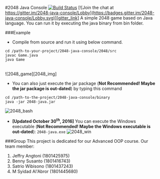 #2048 Java Console [![Build Status][travis_img_link]](https://travis-ci.org/jeffryang24/2048-java-console) [![Join the chat at https://gitter.im/2048-java-console/Lobby](https://badges.gitter.im/2048-java-console/Lobby.svg)][gitter_link]
A simple 2048 game based on Java language. You can run it by executing the java binary from bin folder.

###Example 
* Compile from source and run it using below command. <br />
```
cd /path-to-your-project/2048-java-console/2048/src
javac Game.java
java Game
``` 
<br />
![2048_game][2048_img]

* You can also just execute the jar package (__Not Recommended! Maybe the jar package is out-dated__) by typing this command <br />
```
cd /path-to-the-project/2048-java-console/binary
java -jar 2048-java.jar
```
![2048_bash][2048_bash_img]

* **[Updated October 30<sup>th</sup>, 2016]** You can execute the Windows executable (__Not Recommended! Maybe the Windows executable is out-dated__): `2048-java.exe`
![2048_win][2048_win_img]

###Group
This project is dedicated for our Advanced OOP course. Our team member: <br />
 1. Jeffry Angtoni (1801425975)
 2. Benny Susanto (1801416743)
 3. Satrio Wibisono (1801437243)
 4. M Syidad Al'Abror (1801445680)
 
<!-- Images List -->
[2048_img]: https://raw.githubusercontent.com/jeffryang24/2048-java-console/master/images/2048.png "2048 Java Console Game"
[2048_bash_img]: https://raw.githubusercontent.com/jeffryang24/2048-java-console/master/images/2048-2.png "2048 on bash"
[2048_win_img]: https://raw.githubusercontent.com/jeffryang24/2048-java-console/master/images/2048-win.PNG "2048 on Windows"
[travis_img_link]: https://travis-ci.org/jeffryang24/2048-java-console.svg?branch=master
[gitter_link]: https://gitter.im/2048-java-console/Lobby?utm_source=badge&utm_medium=badge&utm_campaign=pr-badge&utm_content=badge
